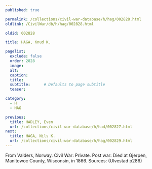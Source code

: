 ```yaml
---
published: true

permalink: /collections/civil-war-database/h/hag/002828.html
oldlink: /CivilWar/db/h/hag/002828.html

oldid: 002828

title: HAGA, Knud K.

pagelist:
  exclude: false
  order: 2828
  image: 
  alt:
  caption:
  title:
  subtitle:      # Defaults to page subtitle
  teaser:

category: 
  - H 
  - HAG

previous:
  title: HADLEY, Even
  url: /collections/civil-war-database/h/had/002827.html  
next:
  title: HAGA, Nils K.
  url: /collections/civil-war-database/h/hag/002829.html   
---
```

From Valders, Norway. Civil War: Private. Post war: Died at Gjerpen, Manitowoc County, Wisconsin, in 1866. Sources: (Ulvestad p286)